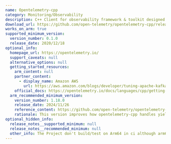 ```yaml
---
name: Opentelemetry-cpp
category: Monitoring/Observability
description: C++ Client for observability framework & toolkit designed to create, manage telemetry data such as traces, metrics, and log.
download_url: https://github.com/open-telemetry/opentelemetry-cpp/releases
works_on_arm: true
supported_minimum_version:
  version_number: 0.1.0
  release_date: 2020/12/18
optional_info:
  homepage_url: https://opentelemetry.io/
  support_caveats: null
  alternative_options: null
  getting_started_resources:
    arm_content: null
    partner_content:
      - display_name: Amazon AWS
        url: https://aws.amazon.com/blogs/developer/tuning-apache-kafka-and-confluent-platform-for-graviton2-using-amazon-corretto/
    official_docs: https://opentelemetry.io/docs/languages/cpp/getting-started/
  arm_recommended_minimum_version:
    version_number: 1.18.0
    release_date: 2024/11/26
    reference_content: https://github.com/open-telemetry/opentelemetry-cpp/releases/tag/v1.18.0
    rationale: This version improves how opentelemetry-cpp handles yield() on Arm64/Aarch64 platforms. This improves the multi-threading capabilities.
optional_hidden_info:
  release_notes__supported_minimum: null
  release_notes__recommended_minimum: null
  other_info: The Project don't build/test on Arm64 in ci although arm64 support is present, Refer- https://github.com/open-telemetry/opentelemetry-cpp/discussions/2261.
---
```

